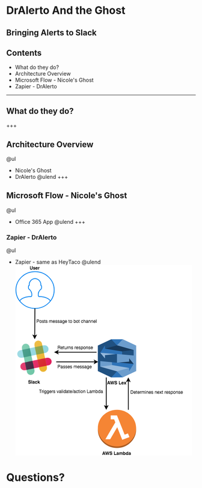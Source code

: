 [comment]: <> (https://gitpitch.com/willstobo/spps-brownbags/master?p=dr-alerto-and-the-ghost)
# DrAlerto And the Ghost
Bringing Alerts to Slack
---
## Contents
- What do they do?
- Architecture Overview
- Microsoft Flow - Nicole's Ghost
- Zapier - DrAlerto
---
## What do they do?
+++
## Architecture Overview
@ul
- Nicole's Ghost
- DrAlerto
@ulend
+++
## Microsoft Flow - Nicole's Ghost
@ul
- Office 365 App
@ulend
+++
### Zapier - DrAlerto
@ul
- Zapier - same as HeyTaco
@ulend
![INFRA-BOT Structure](infra-bot/Infra-Bot.png)
# Questions?